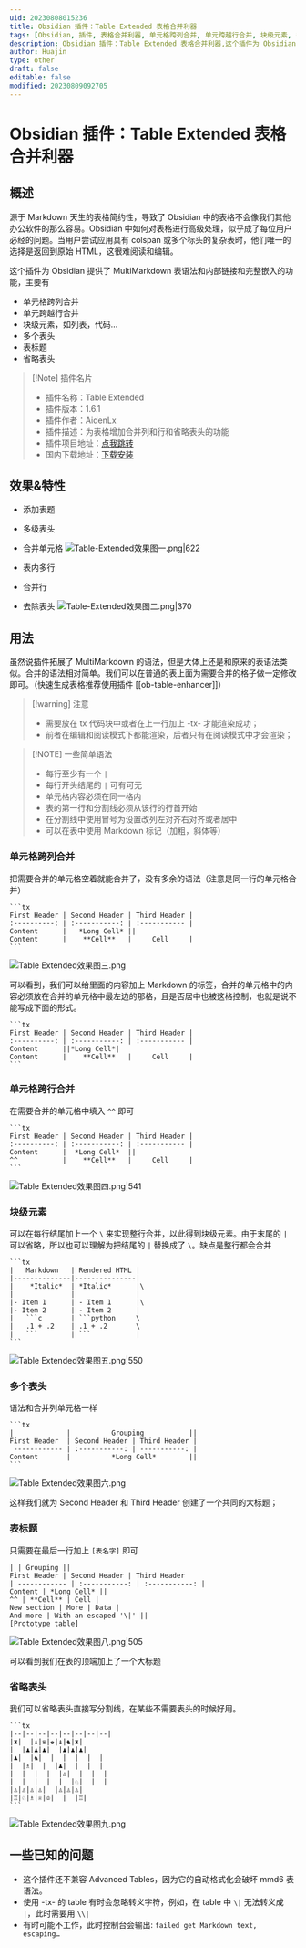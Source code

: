 ```yaml
---
uid: 20230808015236
title: Obsidian 插件：Table Extended 表格合并利器
tags: [Obsidian, 插件, 表格合并利器, 单元格跨列合并, 单元跨越行合并, 块级元素, 多个表头, 表标题, 省略表头]
description: Obsidian 插件：Table Extended 表格合并利器,这个插件为 Obsidian 提供了 MultiMarkdown 表语法和内部链接和完整嵌入的功
author: Huajin
type: other
draft: false
editable: false
modified: 20230809092705
---
```


# Obsidian 插件：Table Extended 表格合并利器

## 概述

源于 Markdown 天生的表格简约性，导致了 Obsidian 中的表格不会像我们其他办公软件的那么容易。Obsidian 中如何对表格进行高级处理，似乎成了每位用户必经的问题。当用户尝试应用具有 colspan 或多个标头的复杂表时，他们唯一的选择是返回到原始 HTML，这很难阅读和编辑。

这个插件为 Obsidian 提供了 MultiMarkdown 表语法和内部链接和完整嵌入的功能，主要有

- 单元格跨列合并
- 单元跨越行合并
- 块级元素，如列表，代码…
- 多个表头
- 表标题
- 省略表头

> [!Note] 插件名片
> - 插件名称：Table Extended
> - 插件版本：1.6.1
> - 插件作者：AidenLx
> - 插件描述：为表格增加合并列和行和省略表头的功能
> - 插件项目地址：[点我跳转](https://github.com/aidenlx/table-extended)
> - 国内下载地址：[下载安装](https://pkmer.cn/products/plugin/pluginMarket/?table-extended)

## 效果&特性

- 添加表题
- 多级表头
- 合并单元格
![Table-Extended效果图一.png|622](https://cdn.pkmer.cn/images/Table-Extended%E6%95%88%E6%9E%9C%E5%9B%BE%E4%B8%80.png!pkmer)

- 表内多行
- 合并行
- 去除表头
![Table-Extended效果图二.png|370](https://cdn.pkmer.cn/images/Table-Extended%E6%95%88%E6%9E%9C%E5%9B%BE%E4%BA%8C.png!pkmer)

## 用法

虽然说插件拓展了 MultiMarkdown 的语法，但是大体上还是和原来的表语法类似。合并的语法相对简单。我们可以在普通的表上面为需要合并的格子做一定修改即可。（快速生成表格推荐使用插件 [[ob-table-enhancer]]）

> [!warning] 注意
> - 需要放在 tx 代码块中或者在上一行加上 -tx- 才能渲染成功；
> - 前者在编辑和阅读模式下都能渲染，后者只有在阅读模式中才会渲染；

> [!NOTE] 一些简单语法
> - 每行至少有一个 `|`
> - 每行开头结尾的 `|` 可有可无
> - 单元格内容必须在同一格内
> - 表的第一行和分割线必须从该行的行首开始
> - 在分割线中使用冒号为设置改列左对齐右对齐或者居中
> - 可以在表中使用 Markdown 标记（加粗，斜体等）

### 单元格跨列合并

把需要合并的单元格空着就能合并了，没有多余的语法（注意是同一行的单元格合并）

`````
```tx
First Header | Second Header | Third Header |
:----------: | :-----------: | :----------- | 
Content      |   *Long Cell* || 
Content      |    **Cell**   |     Cell     | 
```
`````

![Table Extended效果图三.png](https://cdn.pkmer.cn/images/Table%20Extended%E6%95%88%E6%9E%9C%E5%9B%BE%E4%B8%89.png!pkmer)

可以看到，我们可以给里面的内容加上 Markdown 的标签，合并的单元格中的内容必须放在合并的单元格中最左边的那格，且是否居中也被这格控制，也就是说不能写成下面的形式。

`````
```tx
First Header | Second Header | Third Header |
:----------: | :-----------: | :----------- | 
Content      ||*Long Cell*| 
Content      |    **Cell**   |     Cell     | 
```
`````

### 单元格跨行合并

在需要合并的单元格中填入 `^^` 即可

`````
```tx
First Header | Second Header | Third Header |
:----------: | :-----------: | :----------- | 
Content      |  *Long Cell*  || 
^^           |    **Cell**   |     Cell     | 
```
`````

![Table Extended效果图四.png|541](https://cdn.pkmer.cn/images/Table%20Extended%E6%95%88%E6%9E%9C%E5%9B%BE%E5%9B%9B.png!pkmer)

### 块级元素

可以在每行结尾加上一个 `\` 来实现整行合并，以此得到块级元素。由于末尾的 `|` 可以省略，所以也可以理解为把结尾的 `|` 替换成了 `\`。缺点是整行都会合并

`````
```tx
|   Markdown   | Rendered HTML |
|--------------|---------------|
|    *Italic*  | *Italic*      |\
|              |               |
|- Item 1      | - Item 1      |\
|- Item 2      | - Item 2      |
|   ```c       | ```python     \
|   .1 + .2    | .1 + .2       \
|   ```        | ```           |
```
`````

![Table Extended效果图五.png|550](https://cdn.pkmer.cn/images/Table%20Extended%E6%95%88%E6%9E%9C%E5%9B%BE%E4%BA%94.png!pkmer)

### 多个表头

语法和合并列单元格一样

`````
```tx
|             |          Grouping           ||
First Header  | Second Header | Third Header |
 ------------ | :-----------: | -----------: |
Content       |          *Long Cell*        ||
```
`````

![Table Extended效果图六.png](https://cdn.pkmer.cn/images/Table%20Extended%E6%95%88%E6%9E%9C%E5%9B%BE%E5%85%AD.png!pkmer)

这样我们就为 Second Header 和 Third Header 创建了一个共同的大标题；

### 表标题

只需要在最后一行加上 `[表名字]` 即可

```tx
| | Grouping ||
First Header | Second Header | Third Header 
| ------------ | :-----------: | :-----------: |
Content | *Long Cell* || 
^^ | **Cell** | Cell |  
New section | More | Data | 
And more | With an escaped '\|' || 
[Prototype table]
```

![Table Extended效果图八.png|505](https://cdn.pkmer.cn/images/Table%20Extended%E6%95%88%E6%9E%9C%E5%9B%BE%E5%85%AB.png!pkmer)

可以看到我们在表的顶端加上了一个大标题

### 省略表头

我们可以省略表头直接写分割线，在某些不需要表头的时候好用。

`````
```tx
|--|--|--|--|--|--|--|--|
|♜|  |♝|♛|♚|♝|♞|♜|
|  |♟|♟|♟|  |♟|♟|♟|
|♟|  |♞|  |  |  |  |  |
|  |♗|  |  |♟|  |  |  |
|  |  |  |  |♙|  |  |  |
|  |  |  |  |  |♘|  |  |
|♙|♙|♙|♙|  |♙|♙|♙|
|♖|♘|♗|♕|♔|  |  |♖|
```
`````

![Table Extended效果图九.png](https://cdn.pkmer.cn/images/Table%20Extended%E6%95%88%E6%9E%9C%E5%9B%BE%E4%B9%9D.png!pkmer)

## 一些已知的问题

- 这个插件还不兼容 Advanced Tables，因为它的自动格式化会破坏 mmd6 表语法。
- 使用 -tx- 的 table 有时会忽略转义字符，例如，在 table 中 `\|` 无法转义成 `|`，此时需要用 `\\|`
- 有时可能不工作，此时控制台会输出: `failed get Markdown text, escaping…`